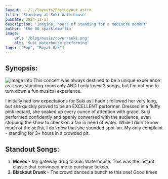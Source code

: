 ```yaml
---
layout: ../../layouts/PostLayout.astro
title: 'Standing at Suki Waterhouse'
pubDate: 2024-12-17
description: 'Imagine: hours of standing for a mediocre moment'
author: 'the OG sparklemuffin'
image:
    url: '/blog/music/cover/suki.png'
    alt: 'Suki Waterhouse performing'
tags: ["Pop", "Royal Oak"]
---
```

## Synopsis:
![image info](/blog/music/cover/suki.png)
This concert was always destined to be a unique experience as it was standing-room only AND I only knew 3 songs, but I'm not one to turn down a fun musical experience. 

I initially had low expectations for Suki as I hadn't followed her very long, but she quickly proved to be an EXCELLENT performer. Dressed in a fluffy pink leotard, she soaked up every ounce of attention with grace. Suki performed confidently and openly conversed with the audience, even stopping the show to check on a fan in need of water. While I didn't know much of the setlist, I do know that she sounded spot-on. My only complaint - standing for 3+ hours in a crowded pit.

## Standout Songs:
1. **Moves** - My gateway drug to Suki Waterhouse. This was the instant classic that convinced me to purchase tickets.
2. **Blackout Drunk** - The crowd danced a bunch to this one! Good times
